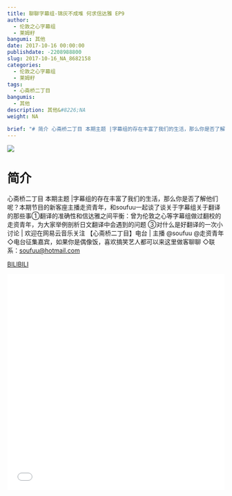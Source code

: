```yaml
---
title: 聊聊字幕组-锦灰不成堆 何求信达雅 EP9
author: 
  - 伦敦之心字幕组
  - 莱姆籽
bangumi: 其他
date: 2017-10-16 00:00:00
publishdate: -2208988800
slug: 2017-10-16_NA_8682158
categories: 
  - 伦敦之心字幕组
  - 莱姆籽
tags: 
  - 心斋桥二丁目
bangumis: 
  - 其他
description: 其他&#8226;NA
weight: NA

brief: "# 简介 心斋桥二丁目 本期主题 |字幕组的存在丰富了我们的生活，那么你是否了解他们呢？本期节目的新客座主播走资青年，和soufuu一起谈了谈关于字幕组关于翻译的那些事①翻译的准确性和信达雅之间平衡：曾为伦敦之心等字幕组做过翻校的走资青年，为大家举例剖析日文翻译中会遇到的问题 ③对什么是好翻译的一次小讨论 | 欢迎在网易云音乐关注 【心斋桥二丁目】电台 | 主播 @soufuu @走资青年 ◇电台征集嘉宾，如果你是偶像饭，喜欢搞笑艺人都可以来这里做客聊聊 ◇联系：soufuu@hotmail.com"
---
```


![](https://i.imgur.com/dnJCBdK.jpg)

# 简介  
心斋桥二丁目 本期主题 |字幕组的存在丰富了我们的生活，那么你是否了解他们呢？本期节目的新客座主播走资青年，和soufuu一起谈了谈关于字幕组关于翻译的那些事①翻译的准确性和信达雅之间平衡：曾为伦敦之心等字幕组做过翻校的走资青年，为大家举例剖析日文翻译中会遇到的问题 ③对什么是好翻译的一次小讨论
 | 欢迎在网易云音乐关注 【心斋桥二丁目】电台 | 主播 @soufuu @走资青年
◇电台征集嘉宾，如果你是偶像饭，喜欢搞笑艺人都可以来这里做客聊聊
◇联系：soufuu@hotmail.com


  [BILIBILI](https://www.bilibili.com/video/av8682158/)


<div class="vcontainer">  <iframe class='video' src="//www.bilibili.com/blackboard/player.html?aid=8682158" width="100%" height="500" frameborder="0" allowfullscreen="allowfullscreen"></iframe></div>
